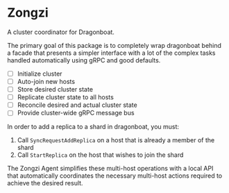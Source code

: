 # Zongzi

A cluster coordinator for Dragonboat.

The primary goal of this package is to completely wrap dragonboat behind a facade that presents a simpler interface
with a lot of the complex tasks handled automatically using gRPC and good defaults.

- [ ] Initialize cluster
- [ ] Auto-join new hosts
- [ ] Store desired cluster state
- [ ] Replicate cluster state to all hosts
- [ ] Reconcile desired and actual cluster state
- [ ] Provide cluster-wide gRPC message bus

In order to add a replica to a shard in dragonboat, you must:

1. Call `SyncRequestAddReplica` on a host that is already a member of the shard
2. Call `StartReplica` on the host that wishes to join the shard

The Zongzi Agent simplifies these multi-host operations with a local API that automatically coordinates the necessary
multi-host actions required to achieve the desired result.
